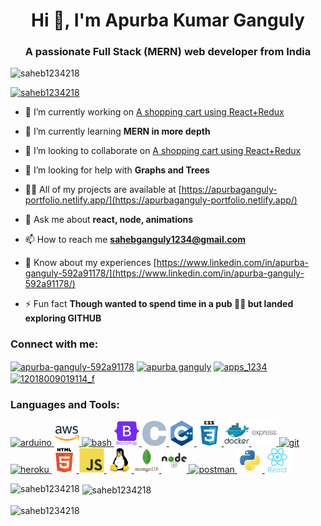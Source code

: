<h1 align="center">Hi 👋, I'm Apurba Kumar Ganguly</h1>
<h3 align="center">A passionate Full Stack (MERN) web developer from India</h3>

<p align="left"> <img src="https://komarev.com/ghpvc/?username=saheb1234218&label=Profile%20views&color=0e75b6&style=flat" alt="saheb1234218" /> </p>

<p align="left"> <a href="https://github.com/ryo-ma/github-profile-trophy"><img src="https://github-profile-trophy.vercel.app/?username=saheb1234218" alt="saheb1234218" /></a> </p>

- 🔭 I’m currently working on [A shopping cart using React+Redux](http://apurba-shoppingcart.netlify.app/)

- 🌱 I’m currently learning **MERN in more depth**

- 👯 I’m looking to collaborate on [A shopping cart using React+Redux](http://apurba-shoppingcart.netlify.app/)

- 🤝 I’m looking for help with **Graphs and Trees**

- 👨‍💻 All of my projects are available at [https://apurbaganguly-portfolio.netlify.app/](https://apurbaganguly-portfolio.netlify.app/)

- 💬 Ask me about **react, node, animations**

- 📫 How to reach me **sahebganguly1234@gmail.com**

- 📄 Know about my experiences [https://www.linkedin.com/in/apurba-ganguly-592a91178/](https://www.linkedin.com/in/apurba-ganguly-592a91178/)

- ⚡ Fun fact **Though wanted to spend time in a pub 👨‍💻 but landed exploring GITHUB**

<h3 align="left">Connect with me:</h3>
<p align="left">
<a href="https://linkedin.com/in/apurba-ganguly-592a91178" target="blank"><img align="center" src="https://cdn.jsdelivr.net/npm/simple-icons@3.0.1/icons/linkedin.svg" alt="apurba-ganguly-592a91178" height="30" width="40" /></a>
<a href="https://fb.com/apurba.ganguly.9883" target="blank"><img align="center" src="https://cdn.jsdelivr.net/npm/simple-icons@3.0.1/icons/facebook.svg" alt="apurba ganguly" height="30" width="40" /></a>
<a href="https://www.codechef.com/users/apps_1234" target="blank"><img align="center" src="https://cdn.jsdelivr.net/npm/simple-icons@3.1.0/icons/codechef.svg" alt="apps_1234" height="30" width="40" /></a>
<a href="https://www.hackerrank.com/12018009019114_f" target="blank"><img align="center" src="https://cdn.jsdelivr.net/npm/simple-icons@3.0.1/icons/hackerrank.svg" alt="12018009019114_f" height="30" width="40" /></a>
</p>

<h3 align="left">Languages and Tools:</h3>
<p align="left"> <a href="https://www.arduino.cc/" target="_blank"> <img src="https://cdn.worldvectorlogo.com/logos/arduino-1.svg" alt="arduino" width="40" height="40"/> </a> <a href="https://aws.amazon.com" target="_blank"> <img src="https://raw.githubusercontent.com/devicons/devicon/master/icons/amazonwebservices/amazonwebservices-original-wordmark.svg" alt="aws" width="40" height="40"/> </a> <a href="https://www.gnu.org/software/bash/" target="_blank"> <img src="https://www.vectorlogo.zone/logos/gnu_bash/gnu_bash-icon.svg" alt="bash" width="40" height="40"/> </a> <a href="https://getbootstrap.com" target="_blank"> <img src="https://raw.githubusercontent.com/devicons/devicon/master/icons/bootstrap/bootstrap-plain-wordmark.svg" alt="bootstrap" width="40" height="40"/> </a> <a href="https://www.cprogramming.com/" target="_blank"> <img src="https://raw.githubusercontent.com/devicons/devicon/master/icons/c/c-original.svg" alt="c" width="40" height="40"/> </a> <a href="https://www.w3schools.com/cpp/" target="_blank"> <img src="https://raw.githubusercontent.com/devicons/devicon/master/icons/cplusplus/cplusplus-original.svg" alt="cplusplus" width="40" height="40"/> </a> <a href="https://www.w3schools.com/css/" target="_blank"> <img src="https://raw.githubusercontent.com/devicons/devicon/master/icons/css3/css3-original-wordmark.svg" alt="css3" width="40" height="40"/> </a> <a href="https://www.docker.com/" target="_blank"> <img src="https://raw.githubusercontent.com/devicons/devicon/master/icons/docker/docker-original-wordmark.svg" alt="docker" width="40" height="40"/> </a> <a href="https://expressjs.com" target="_blank"> <img src="https://raw.githubusercontent.com/devicons/devicon/master/icons/express/express-original-wordmark.svg" alt="express" width="40" height="40"/> </a> <a href="https://git-scm.com/" target="_blank"> <img src="https://www.vectorlogo.zone/logos/git-scm/git-scm-icon.svg" alt="git" width="40" height="40"/> </a> <a href="https://heroku.com" target="_blank"> <img src="https://www.vectorlogo.zone/logos/heroku/heroku-icon.svg" alt="heroku" width="40" height="40"/> </a> <a href="https://www.w3.org/html/" target="_blank"> <img src="https://raw.githubusercontent.com/devicons/devicon/master/icons/html5/html5-original-wordmark.svg" alt="html5" width="40" height="40"/> </a> <a href="https://developer.mozilla.org/en-US/docs/Web/JavaScript" target="_blank"> <img src="https://raw.githubusercontent.com/devicons/devicon/master/icons/javascript/javascript-original.svg" alt="javascript" width="40" height="40"/> </a> <a href="https://www.linux.org/" target="_blank"> <img src="https://raw.githubusercontent.com/devicons/devicon/master/icons/linux/linux-original.svg" alt="linux" width="40" height="40"/> </a> <a href="https://www.mongodb.com/" target="_blank"> <img src="https://raw.githubusercontent.com/devicons/devicon/master/icons/mongodb/mongodb-original-wordmark.svg" alt="mongodb" width="40" height="40"/> </a> <a href="https://nodejs.org" target="_blank"> <img src="https://raw.githubusercontent.com/devicons/devicon/master/icons/nodejs/nodejs-original-wordmark.svg" alt="nodejs" width="40" height="40"/> </a> <a href="https://postman.com" target="_blank"> <img src="https://www.vectorlogo.zone/logos/getpostman/getpostman-icon.svg" alt="postman" width="40" height="40"/> </a> <a href="https://www.python.org" target="_blank"> <img src="https://raw.githubusercontent.com/devicons/devicon/master/icons/python/python-original.svg" alt="python" width="40" height="40"/> </a> <a href="https://reactjs.org/" target="_blank"> <img src="https://raw.githubusercontent.com/devicons/devicon/master/icons/react/react-original-wordmark.svg" alt="react" width="40" height="40"/> </a> </p>

<p><img align="left" src="https://github-readme-stats.vercel.app/api/top-langs?username=saheb1234218&show_icons=true&locale=en&layout=compact" alt="saheb1234218" /></p>

<p>&nbsp;<img align="center" src="https://github-readme-stats.vercel.app/api?username=saheb1234218&show_icons=true&locale=en" alt="saheb1234218" /></p>

<p><img align="center" src="https://github-readme-streak-stats.herokuapp.com/?user=saheb1234218&" alt="saheb1234218" /></p>
